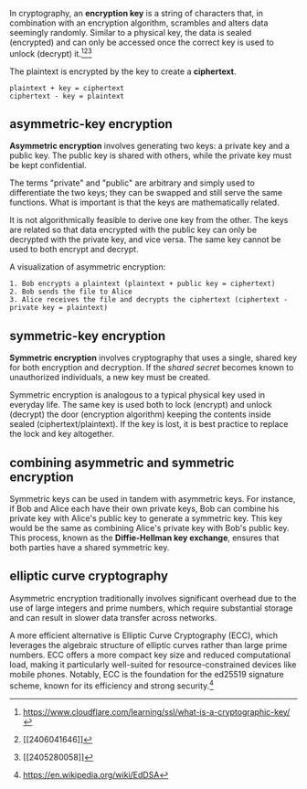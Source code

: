 In cryptography, an **encryption key** is a string of characters that, in combination with an encryption algorithm, scrambles and alters data seemingly randomly. Similar to a physical key, the data is sealed (encrypted) and can only be accessed once the correct key is used to unlock (decrypt) it.[^1][^2][^3]

The plaintext is encrypted by the key to create a **ciphertext**.

```
plaintext + key = ciphertext
ciphertext - key = plaintext
```
## asymmetric-key encryption
**Asymmetric encryption** involves generating two keys: a private key and a public key. The public key is shared with others, while the private key must be kept confidential.

The terms "private" and "public" are arbitrary and simply used to differentiate the two keys; they can be swapped and still serve the same functions. What is important is that the keys are mathematically related.

It is not algorithmically feasible to derive one key from the other. The keys are related so that data encrypted with the public key can only be decrypted with the private key, and vice versa. The same key cannot be used to both encrypt and decrypt.

A visualization of asymmetric encryption:
```
1. Bob encrypts a plaintext (plaintext + public key = ciphertext) 
2. Bob sends the file to Alice
3. Alice receives the file and decrypts the ciphertext (ciphertext - private key = plaintext)
```

## symmetric-key encryption
**Symmetric encryption** involves cryptography that uses a single, shared key for both encryption and decryption. If the *shared secret* becomes known to unauthorized individuals, a new key must be created.

Symmetric encryption is analogous to a typical physical key used in everyday life. The same key is used both to lock (encrypt) and unlock (decrypt) the door (encryption algorithm) keeping the contents inside sealed (ciphertext/plaintext). If the key is lost, it is best practice to replace the lock and key altogether.

## combining asymmetric and symmetric encryption
Symmetric keys can be used in tandem with asymmetric keys. For instance, if Bob and Alice each have their own private keys, Bob can combine his private key with Alice's public key to generate a symmetric key. This key would be the same as combining Alice's private key with Bob's public key. This process, known as the **Diffie-Hellman key exchange**, ensures that both parties have a shared symmetric key.

## elliptic curve cryptography
Asymmetric encryption traditionally involves significant overhead due to the use of large integers and prime numbers, which require substantial storage and can result in slower data transfer across networks. 

A more efficient alternative is Elliptic Curve Cryptography (ECC), which leverages the algebraic structure of elliptic curves rather than large prime numbers. ECC offers a more compact key size and reduced computational load, making it particularly well-suited for resource-constrained devices like mobile phones. Notably, ECC is the foundation for the ed25519 signature scheme, known for its efficiency and strong security.[^4]

[^1]: https://www.cloudflare.com/learning/ssl/what-is-a-cryptographic-key/
[^2]: [[2406041646]]
[^3]: [[2405280058]]
[^4]: https://en.wikipedia.org/wiki/EdDSA
